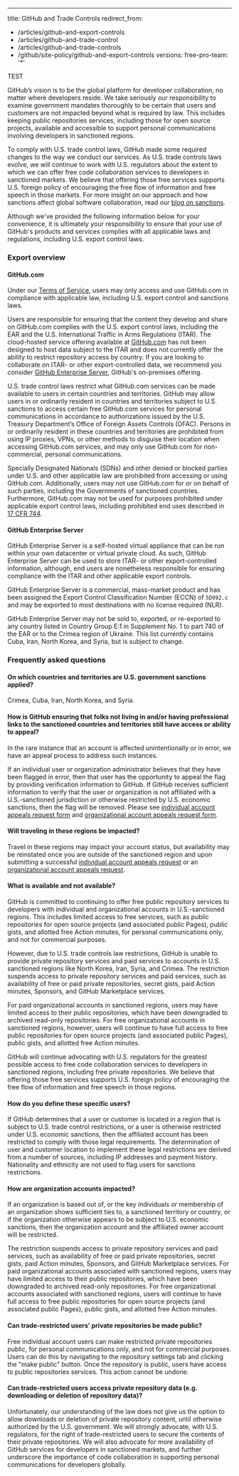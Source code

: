---
title: GitHub and Trade Controls
redirect_from:
  - /articles/github-and-export-controls
  - /articles/github-and-trade-control
  - /articles/github-and-trade-controls
  - /github/site-policy/github-and-export-controls
versions:
  free-pro-team: '*'

TEST

GitHub’s vision is to be the global platform for developer collaboration, no matter where developers reside. We take seriously our responsibility to examine government mandates thoroughly to be certain that users and customers are not impacted beyond what is required by law. This includes keeping public repositories services, including those for open source projects, available and accessible to support personal communications involving developers in sanctioned regions.

To comply with U.S. trade control laws, GitHub made some required changes to the way we conduct our services. As U.S. trade controls laws evolve, we will continue to work with U.S. regulators about the extent to which we can offer free code collaboration services to developers in sanctioned markets. We believe that offering those free services supports U.S. foreign policy of encouraging the free flow of information and free speech in those markets. For more insight on our approach and how sanctions affect global software collaboration, read our [blog on sanctions](https://github.blog/2019-09-12-global-software-collaboration-in-the-face-of-sanctions/).

Although we've provided the following information below for your convenience, it is ultimately your responsibility to ensure that your use of GitHub's products and services complies with all applicable laws and regulations, including U.S. export control laws.

### Export overview

#### GitHub.com

Under our [Terms of Service](/articles/github-terms-of-service), users may only access and use GitHub.com in compliance with applicable law, including U.S. export control and sanctions laws.

Users are responsible for ensuring that the content they develop and share on GitHub.com complies with the U.S. export control laws, including the EAR and the U.S. International Traffic in Arms Regulations (ITAR). The cloud-hosted service offering available at [GitHub.com](https://github.com) has not been designed to host data subject to the ITAR and does not currently offer the ability to restrict repository access by country. If you are looking to collaborate on ITAR- or other export-controlled data, we recommend you consider [GitHub Enterprise Server](https://enterprise.github.com), GitHub's on-premises offering.

U.S. trade control laws restrict what GitHub.com services can be made available to users in certain countries and territories. GitHub may allow users in or ordinarily resident in countries and territories subject to U.S. sanctions to access certain free GitHub.com services for personal communications in accordance to authorizations issued by the U.S. Treasury Department’s Office of Foreign Assets Controls (OFAC). Persons in or ordinarily resident in these countries and territories are prohibited from using IP proxies, VPNs, or other methods to disguise their location when accessing GitHub.com services, and may only use GitHub.com for non-commercial, personal communications.

Specially Designated Nationals (SDNs) and other denied or blocked parties under U.S. and other applicable law are prohibited from accessing or using GitHub.com. Additionally, users may not use GitHub.com for or on behalf of such parties, including the Governments of sanctioned countries. Furthermore, GitHub.com may not be used for purposes prohibited under applicable export control laws, including prohibited end uses described in [17 CFR 744](https://www.ecfr.gov/cgi-bin/text-idx?SID=ad384e1f1e017076f8c0136f322f0a4c&mc=true&node=pt15.2.744&rgn=div5).

#### GitHub Enterprise Server

GitHub Enterprise Server is a self-hosted virtual appliance that can be run within your own datacenter or virtual private cloud. As such, GitHub Enterprise Server can be used to store ITAR- or other export-controlled information, although, end users are nonetheless responsible for ensuring compliance with the ITAR and other applicable export controls.

GitHub Enterprise Server is a commercial, mass-market product and has been assigned the Export Control Classification Number (ECCN) of `5D992.c` and may be exported to most destinations with no license required (NLR).

GitHub Enterprise Server may not be sold to, exported, or re-exported to any country listed in Country Group E:1 in Supplement No. 1 to part 740 of the EAR or to the Crimea region of Ukraine. This list currently contains Cuba, Iran, North Korea, and Syria, but is subject to change.

### Frequently asked questions

#### On which countries and territories are U.S. government sanctions applied?

Crimea, Cuba, Iran, North Korea, and Syria.

#### How is GitHub ensuring that folks not living in and/or having professional links to the sanctioned countries and territories still have access or ability to appeal?

In the rare instance that an account is affected unintentionally or in error, we have an appeal process to address such instances.

If an individual user or organization administrator believes that they have been flagged in error, then that user has the opportunity to appeal the flag by providing verification information to GitHub. If GitHub receives sufficient information to verify that the user or organization is not affiliated with a U.S.-sanctioned jurisdiction or otherwise restricted by U.S. economic sanctions, then the flag will be removed. Please see [individual account appeals request form](https://airtable.com/shrGBcceazKIoz6pY) and [organizational account appeals request form](https://airtable.com/shrB2je5RBkqLEt5D).

#### Will traveling in these regions be impacted?

Travel in these regions may impact your account status, but availability may be reinstated once you are outside of the sanctioned region and upon submitting a successful [individual account appeals request](https://airtable.com/shrGBcceazKIoz6pY) or an [organizational account appeals request](https://airtable.com/shrB2je5RBkqLEt5D).

#### What is available and not available?

GitHub is committed to continuing to offer free public repository services to developers with individual and organizational accounts in U.S.-sanctioned regions. This includes limited access to free services, such as public repositories for open source projects (and associated public Pages), public gists, and allotted free Action minutes, for personal communications only, and not for commercial purposes.
 
However, due to U.S. trade controls law restrictions, GitHub is unable to provide private repository services and paid services to accounts in U.S. sanctioned regions like North Korea, Iran, Syria, and Crimea. The restriction suspends access to private repository services and paid services, such as availability of free or paid private repositories, secret gists, paid Action minutes, Sponsors, and GitHub Marketplace services. 

For paid organizational accounts in sanctioned regions, users may have limited access to their public repositories, which have been downgraded to archived read-only repositories. For free organizational accounts in sanctioned regions, however, users will continue to have full access to free public repositories for open source projects (and associated public Pages), public gists, and allotted free Action minutes.

GitHub will continue advocating with U.S. regulators for the greatest possible access to free code collaboration services to developers in sanctioned regions, including free private repositories. We believe that offering those free services supports U.S. foreign policy of encouraging the free flow of information and free speech in those regions.

#### How do you define these specific users?

If GitHub determines that a user or customer is located in a region that is subject to U.S. trade control restrictions, or a user is otherwise restricted under U.S. economic sanctions, then the affiliated account has been restricted to comply with those legal requirements. The determination of user and customer location to implement these legal restrictions are derived from a number of sources, including IP addresses and payment history. Nationality and ethnicity are not used to flag users for sanctions restrictions.

#### How are organization accounts impacted?

If an organization is based out of, or the key individuals or membership of an organization shows sufficient ties to, a sanctioned territory or country, or if the organization otherwise appears to be subject to U.S. economic sanctions, then the organization account and the affiliated owner account will be restricted. 

The restriction suspends access to private repository services and paid services, such as availability of free or paid private repositories, secret gists, paid Action minutes, Sponsors, and GitHub Marketplace services. For paid organizational accounts associated with sanctioned regions, users may have limited access to their public repositories, which have been downgraded to archived read-only repositories. For free organizational accounts associated with sanctioned regions, users will continue to have full access to free public repositories for open source projects (and associated public Pages), public gists, and allotted free Action minutes.

#### Can trade-restricted users’ private repositories be made public?

Free individual account users can make restricted private repositories public, for personal communications only, and not for commercial purposes. Users can do this by navigating to the repository settings tab and clicking the "make public" button. Once the repository is public, users have access to public repositories services. This action cannot be undone.

#### Can trade-restricted users access private repository data (e.g. downloading or deletion of repository data)?

Unfortunately, our understanding of the law does not give us the option to allow downloads or deletion of private repository content, until otherwise authorized by the U.S. government. We will strongly advocate, with U.S. regulators, for the right of trade-restricted users to secure the contents of their private repositories. We will also advocate for more availability of GitHub services for developers in sanctioned markets, and further underscore the importance of code collaboration in supporting personal communications for developers globally.

